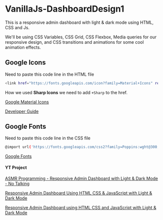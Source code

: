 # VanillaJs-DashboardDesign1
This is a responsive admin dashboard with light &amp; dark mode using HTML, CSS and Js.

We'll be using CSS Variables, CSS Grid, CSS Flexbox, Media queries for our responsive design, and CSS transitions and animations for some cool animation effects.

## Google Icons

Need to paste this code line in the HTML file
```bash
<link href="https://fonts.googleapis.com/icon?family=Material+Icons" rel="stylesheet">
```

How we used **Sharp Icons** we need to add `+Sharp` to the href.

[Google Material Icons](https://fonts.google.com/icons?icon.style=Sharp&icon.set=Material+Icons)

[Developer Guide](https://developers.google.com/fonts/docs/material_icons?hl=es-419)


## Google Fonts

Need to paste this code line in the CSS file

```bash
@import url('https://fonts.googleapis.com/css2?family=Poppins:wght@300;400;500;600;700;800&display=swap');
```

[Google Fonts](https://fonts.google.com/specimen/Poppins?query=poppins&icon.style=Sharp&icon.set=Material+Icons)

#### YT Project
[ASMR Programming - Responsive Admin Dashboard with Light & Dark Mode - No Talking](https://www.youtube.com/watch?v=YJTKlAvbDo4)

[Responsive Admin Dashboard Using HTML CSS & JavaScript with Light & Dark Mode](https://www.youtube.com/watch?v=BOF79TAIkYQ)

[Responsive Admin Dashboard using HTML CSS and JavaScript with Light & Dark Mode](https://www.youtube.com/watch?v=FaBY9yAUtdg)